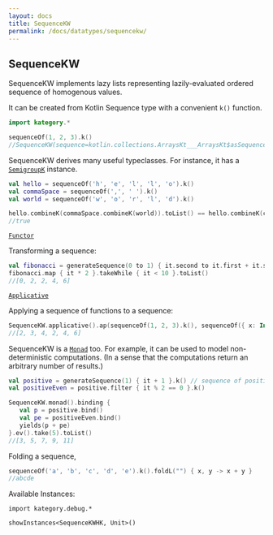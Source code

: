```yaml
---
layout: docs
title: SequenceKW
permalink: /docs/datatypes/sequencekw/
---
```


## SequenceKW

SequenceKW implements lazy lists representing lazily-evaluated ordered sequence of homogenous values.

It can be created from Kotlin Sequence type with a convenient `k()` function.

```kotlin
import kategory.*

sequenceOf(1, 2, 3).k()
//SequenceKW(sequence=kotlin.collections.ArraysKt___ArraysKt$asSequence$$inlined$Sequence$1@2ae5c2da)
```

SequenceKW derives many useful typeclasses. For instance, it has a [`SemigroupK`](/docs/typeclasses/semigroupk/) instance.

```kotlin
val hello = sequenceOf('h', 'e', 'l', 'l', 'o').k()
val commaSpace = sequenceOf(',', ' ').k()
val world = sequenceOf('w', 'o', 'r', 'l', 'd').k()

hello.combineK(commaSpace.combineK(world)).toList() == hello.combineK(commaSpace).combineK(world).toList()
//true
```

[`Functor`](/docs/typeclasses/functor/)

Transforming a sequence:
```kotlin
val fibonacci = generateSequence(0 to 1) { it.second to it.first + it.second }.map { it.first }.k()
fibonacci.map { it * 2 }.takeWhile { it < 10 }.toList()
//[0, 2, 2, 4, 6]
```

[`Applicative`](/docs/typeclasses/applicative/)

Applying a sequence of functions to a sequence:
```kotlin
SequenceKW.applicative().ap(sequenceOf(1, 2, 3).k(), sequenceOf({ x: Int -> x + 1}, { x: Int -> x * 2}).k()).toList()
//[2, 3, 4, 2, 4, 6]
```

SequenceKW is a [`Monad`](/docs/_docs/typeclasses/monad/) too. For example, it can be used to model non-deterministic computations. (In a sense that the computations return an arbitrary number of results.)

```kotlin
val positive = generateSequence(1) { it + 1 }.k() // sequence of positive numbers
val positiveEven = positive.filter { it % 2 == 0 }.k()

SequenceKW.monad().binding {
   val p = positive.bind()
   val pe = positiveEven.bind()
   yields(p + pe)
}.ev().take(5).toList()
//[3, 5, 7, 9, 11]
```

Folding a sequence,

```kotlin
sequenceOf('a', 'b', 'c', 'd', 'e').k().foldL("") { x, y -> x + y }
//abcde
```

Available Instances:

```
import kategory.debug.*

showInstances<SequenceKWHK, Unit>()
```